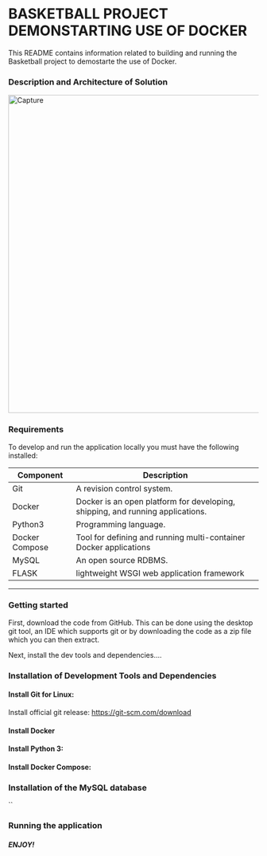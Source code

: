 # BASKETBALL PROJECT DEMONSTARTING USE OF DOCKER

This README contains information related to building and running the Basketball project to demostarte the use of Docker.


### Description and Architecture of Solution


<img width="639" alt="Capture" src="https://user-images.githubusercontent.com/84901993/126084852-f0e2cddb-e25c-41f3-b3c2-b3e65f7f8b32.PNG">















### Requirements
To develop and run the application locally you must have the following installed:

| Component | Description |
|---|---|
| Git | A revision control system. |
| Docker | Docker is an open platform for developing, shipping, and running applications. |
| Python3 | Programming language. |
| Docker Compose | Tool for defining and running multi-container Docker applications |
| MySQL | An open source RDBMS. |
| FLASK | lightweight WSGI web application framework |

***

### Getting started
First, download the code from GitHub. This can be done using the desktop git tool, an IDE which supports git or by downloading the code as a zip file which you can then extract.

Next, install the dev tools and dependencies....

### Installation of Development Tools and Dependencies
#### Install Git for Linux:
Install official git release:
https://git-scm.com/download

#### Install Docker


#### Install Python 3:


#### Install Docker Compose:

### Installation of the MySQL database
``

### Running the application









##### ENJOY!